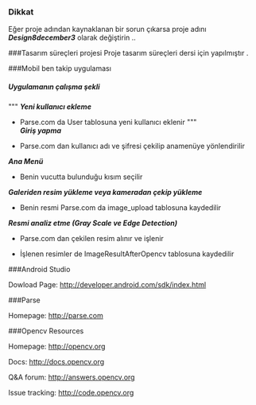 ### Dikkat

Eğer proje adından kaynaklanan bir sorun çıkarsa proje adını  ***Design8december3***  olarak değiştirin ..

###Tasarım süreçleri projesi 
Proje tasarım süreçleri dersi için yapılmıştır .

###Mobil ben takip uygulaması
##### Uygulamanın çalışma şekli #####


"""
***Yeni kullanıcı ekleme***
 
 * Parse.com da User tablosuna yeni kullanıcı eklenir
"""  
***Giriş yapma***
  
 * Parse.com dan kullanıcı adı ve şifresi çekilip anamenüye yönlendirilir

***Ana Menü***
    
 * Benin vucutta bulunduğu kısım seçilir
  
***Galeriden resim yükleme veya kameradan çekip yükleme***
    
 * Benin resmi Parse.com da image_upload tablosuna kaydedilir
  
***Resmi analiz etme (Gray Scale ve Edge Detection)***
  
 * Parse.com dan çekilen resim alınır ve işlenir
  
 * İşlenen resimler de ImageResultAfterOpencv tablosuna kaydedilir



###Android Studio

Dowload Page: http://developer.android.com/sdk/index.html

###Parse

Homepage: http://parse.com

###Opencv
Resources

Homepage: http://opencv.org

Docs: http://docs.opencv.org

Q&A forum: http://answers.opencv.org

Issue tracking: http://code.opencv.org
